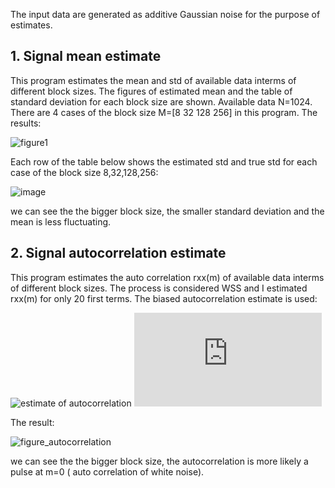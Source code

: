 The input data are generated as additive Gaussian noise for the purpose of estimates.
## 1. Signal mean estimate
This program estimates the mean and std of available data interms of different block sizes. The figures of estimated mean and the table of standard deviation for each block size are shown.
Available data N=1024. There are 4 cases of the block size M=[8 32 128 256] in this program.
The results:

![figure1](https://user-images.githubusercontent.com/42914736/133139551-abd9bb94-8528-4ecd-8e91-ca3c4f9b6704.png)

Each row of the table below shows the estimated std and true std for each case of the block size 8,32,128,256:

![image](https://user-images.githubusercontent.com/42914736/133139741-6ab9335d-fd98-4d88-b38a-7a31445b2b5d.png)

we can see the the bigger block size, the smaller standard deviation and the mean is less fluctuating.

## 2. Signal autocorrelation estimate
This program estimates the auto correlation rxx(m) of available data interms of different block sizes. The process is considered WSS and I estimated rxx(m) for only 20 first terms.
The biased autocorrelation estimate is used: 

![estimate of autocorrelation](\hat{r}_{xx}(m)=\frac{1}{N}\sum_{n=0}^{N-|m|-1}{x(n).x(n+m)})
![estimate of autocorrelation](https://latex.codecogs.com/gif.latex?%5Chat%7Br%7D_%7Bxx%7D%28m%29%3D%5Cfrac%7B1%7D%7BN%7D%5Csum_%7Bn%3D0%7D%5E%7BN-%7Cm%7C-1%7D%7Bx%28n%29.x%28n&plus;m%29%7D)

The result:

![figure_autocorrelation](https://user-images.githubusercontent.com/42914736/133143746-fb2bfd0d-bfec-4d37-8309-5a275f8b1d82.png)

we can see the the bigger block size, the autocorrelation is more likely a pulse at m=0 ( auto correlation of white noise).
